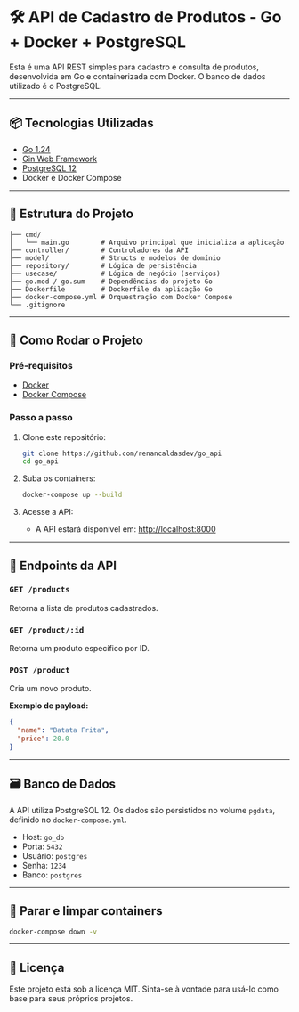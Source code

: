 # 🛠️ API de Cadastro de Produtos - Go + Docker + PostgreSQL

Esta é uma API REST simples para cadastro e consulta de produtos, desenvolvida em Go e containerizada com Docker. O banco de dados utilizado é o PostgreSQL.

---

## 📦 Tecnologias Utilizadas

- [Go 1.24](https://golang.org/doc/go1.24)
- [Gin Web Framework](https://github.com/gin-gonic/gin)
- [PostgreSQL 12](https://www.postgresql.org/)
- Docker e Docker Compose

---

## 📁 Estrutura do Projeto

```
├── cmd/
│   └── main.go        # Arquivo principal que inicializa a aplicação
├── controller/        # Controladores da API
├── model/             # Structs e modelos de domínio
├── repository/        # Lógica de persistência
├── usecase/           # Lógica de negócio (serviços)
├── go.mod / go.sum    # Dependências do projeto Go
├── Dockerfile         # Dockerfile da aplicação Go
├── docker-compose.yml # Orquestração com Docker Compose
└── .gitignore
```

---

## 🚀 Como Rodar o Projeto

### Pré-requisitos

- [Docker](https://www.docker.com/)
- [Docker Compose](https://docs.docker.com/compose/)

### Passo a passo

1. Clone este repositório:
   ```bash
   git clone https://github.com/renancaldasdev/go_api
   cd go_api
   ```

2. Suba os containers:
   ```bash
   docker-compose up --build
   ```

3. Acesse a API:
   - A API estará disponível em: [http://localhost:8000](http://localhost:8000)

---

## 🔌 Endpoints da API

### `GET /products`
Retorna a lista de produtos cadastrados.

### `GET /product/:id`
Retorna um produto específico por ID.

### `POST /product`
Cria um novo produto.

**Exemplo de payload:**
```json
{
  "name": "Batata Frita",
  "price": 20.0
}
```

---

## 🗃️ Banco de Dados

A API utiliza PostgreSQL 12. Os dados são persistidos no volume `pgdata`, definido no `docker-compose.yml`.

- Host: `go_db`
- Porta: `5432`
- Usuário: `postgres`
- Senha: `1234`
- Banco: `postgres`

---

## 🧼 Parar e limpar containers

```bash
docker-compose down -v
```

---

## 📄 Licença

Este projeto está sob a licença MIT. Sinta-se à vontade para usá-lo como base para seus próprios projetos.
